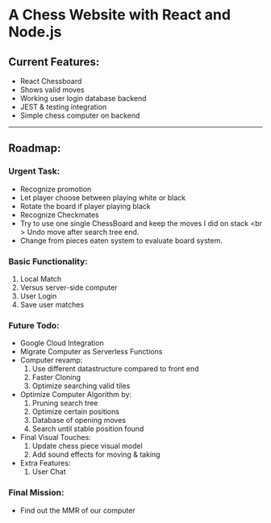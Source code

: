 # A Chess Website with React and Node.js

## Current Features:
- React Chessboard
- Shows valid moves
- Working user login database backend
- JEST & testing integration
- Simple chess computer on backend
___
## Roadmap:

### Urgent Task:
- Recognize promotion
- Let player choose between playing white or black
- Rotate the board if player playing black
- Recognize Checkmates
- Try to use one single ChessBoard and keep the moves I did on stack
  <br \>  Undo move after search tree end.
- Change from pieces eaten system to evaluate board system.

### Basic Functionality:
1. Local Match
2. Versus server-side computer
3. User Login
4. Save user matches

### Future Todo:
- Google Cloud Integration
- Migrate Computer as Serverless Functions
- Computer revamp:
  1. Use different datastructure compared to front end
  2. Faster Cloning
  3. Optimize searching valid tiles
- Optimize Computer Algorithm by:
  1. Pruning search tree
  2. Optimize certain positions
  3. Database of opening moves
  4. Search until stable position found
- Final Visual Touches:
  1. Update chess piece visual model
  2. Add sound effects for moving & taking
- Extra Features:
  1. User Chat
  
### Final Mission:
- Find out the MMR of our computer
